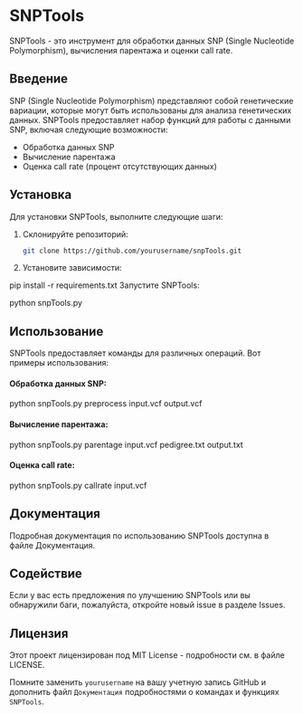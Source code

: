 # SNPTools

SNPTools - это инструмент для обработки данных SNP (Single Nucleotide Polymorphism), вычисления парентажа и оценки call rate.

## Введение

SNP (Single Nucleotide Polymorphism) представляют собой генетические вариации, которые могут быть использованы для анализа генетических данных. SNPTools предоставляет набор функций для работы с данными SNP, включая следующие возможности:

- Обработка данных SNP
- Вычисление парентажа
- Оценка call rate (процент отсутствующих данных)

## Установка

Для установки SNPTools, выполните следующие шаги:

1. Склонируйте репозиторий:

   ```sh
   git clone https://github.com/yourusername/snpTools.git
2. Установите зависимости:

pip install -r requirements.txt
Запустите SNPTools:

python snpTools.py
## Использование
SNPTools предоставляет команды для различных операций. Вот примеры использования:

#### Обработка данных SNP:
python snpTools.py preprocess input.vcf output.vcf

#### Вычисление парентажа:
python snpTools.py parentage input.vcf pedigree.txt output.txt

#### Оценка call rate:
python snpTools.py callrate input.vcf

## Документация
Подробная документация по использованию SNPTools доступна в файле Документация.

## Содействие
Если у вас есть предложения по улучшению SNPTools или вы обнаружили баги, пожалуйста, откройте новый issue в разделе Issues.

## Лицензия
Этот проект лицензирован под MIT License - подробности см. в файле LICENSE.



Помните заменить `yourusername` на вашу учетную запись GitHub и дополнить файл `Документация` подробностями о командах и функциях `SNPTools`.